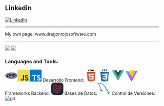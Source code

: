 <h2>Linkedin</h2>

[![LinkedIn][2.2]][2]

[2.2]: https://s4.uupload.ir/files/linkedin_amwn.png

[2]: https://www.linkedin.com/in/marcos-gonzalez-72ba84257/


<hr>
My own page:
www.dragonrojosoftware.com
<hr>


<div>
    <img height="180em" src="https://github-readme-stats-sigma-five.vercel.app/api?username=Marcos7485&show_icons=true&theme=highcontrast&include_all_commits=true&count_private=true"/>
    <img height="180em" src="https://github-readme-stats-sigma-five.vercel.app/api/top-langs/?username=Marcos7485&layout=compact&langs_count=16&theme=highcontrast"/>
</div>
<h3 align="left">Languages and Tools:</h3>
<img src="https://raw.githubusercontent.com/devicons/devicon/master/icons/php/php-original.svg" alt="php" width="40" height="40"/><img src="https://raw.githubusercontent.com/devicons/devicon/master/icons/javascript/javascript-original.svg" alt="javascript" width="40" height="40"/><img src="https://raw.githubusercontent.com/devicons/devicon/master/icons/typescript/typescript-original.svg" alt="typescript" width="40" height="40"/>
Desarrollo Frontend:
<img src="https://raw.githubusercontent.com/devicons/devicon/master/icons/html5/html5-original-wordmark.svg" alt="html5" width="40" height="40"/>
<img src="https://raw.githubusercontent.com/devicons/devicon/master/icons/css3/css3-original-wordmark.svg" alt="css3" width="40" height="40"/>
<img src="https://raw.githubusercontent.com/devicons/devicon/master/icons/vuejs/vuejs-original.svg" alt="vuejs" width="40" height="40"/>
<img src="https://raw.githubusercontent.com/devicons/devicon/master/icons/vitejs/vitejs-original.svg" alt="vite" width="40" height="40"/>
Frameworks Backend:
<img src="https://raw.githubusercontent.com/tandpfun/skill-icons/main/icons/Laravel-Dark.svg" alt="laravel" width="40" height="40"/>
Bases de Datos:
<img src="https://raw.githubusercontent.com/devicons/devicon/master/icons/mysql/mysql-original.svg" alt="mysql" width="40" height="40"/>
Control de Versiones:
<img src="https://www.vectorlogo.zone/logos/git-scm/git-scm-icon.svg" alt="git" width="40" height="40"/>


